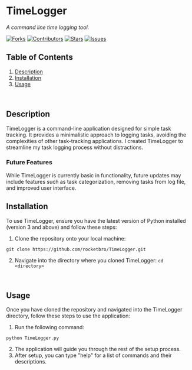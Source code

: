 # TimeLogger
*A command line time logging tool.*

[![Forks](https://img.shields.io/github/forks/rocketbro/TimeLogger)](https://github.com/rocketbro/TimeLogger/network/members) [![Contributors](https://img.shields.io/github/contributors/rocketbro/TimeLogger)](https://github.com/rocketbro/TimeLogger/graphs/contributors) [![Stars](https://img.shields.io/github/stars/rocketbro/TimeLogger)](https://github.com/rocketbro/TimeLogger/stargazers) [![Issues](https://img.shields.io/github/issues/rocketbro/TimeLogger)](https://github.com/rocketbro/TimeLogger/issues)
<br>
## Table of Contents
1. [Description](#description)
2. [Installation](#installation)
3. [Usage](#usage)
<br>

## Description
TimeLogger is a command-line application designed for simple task tracking. It provides a minimalistic approach to logging tasks, avoiding the complexities of other task-tracking applications. I created TimeLogger to streamline my task logging process without distractions.

### Future Features
While TimeLogger is currently basic in functionality, future updates may include features such as task categorization, removing tasks from log file, and improved user interface. 
<br>

## Installation
To use TimeLogger, ensure you have the latest version of Python installed (version 3 and above) and follow these steps:

1. Clone the repository onto your local machine:  

`git clone https://github.com/rocketbro/TimeLogger.git`

2. Navigate into the directory where you cloned TimeLogger:
`cd <directory>`
<br>

## Usage
Once you have cloned the repository and navigated into the TimeLogger directory, follow these steps to use the application:

1. Run the following command:

`python TimeLogger.py`

2. The application will guide you through the rest of the setup process.
3. After setup, you can type "help" for a list of commands and their descriptions.
